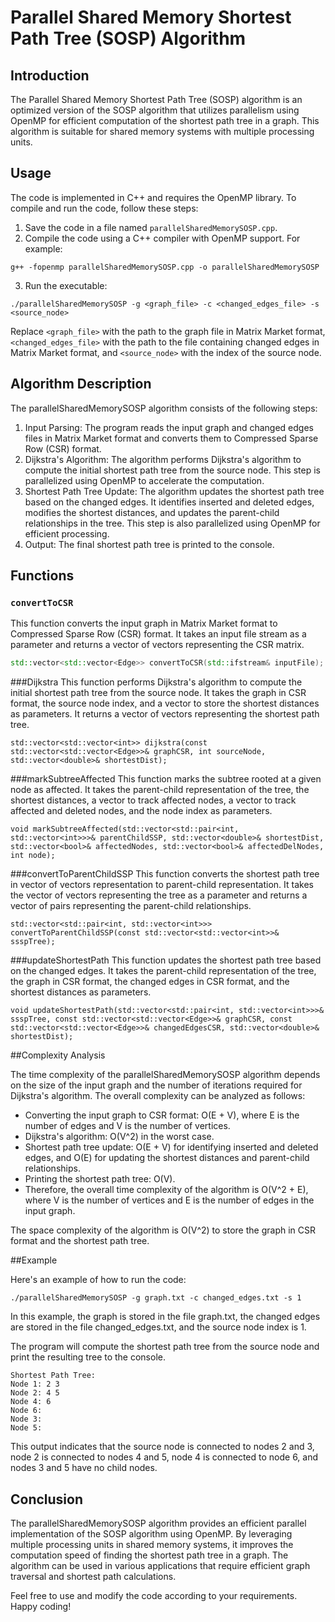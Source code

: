 # Parallel Shared Memory Shortest Path Tree (SOSP) Algorithm

## Introduction
The Parallel Shared Memory Shortest Path Tree (SOSP) algorithm is an optimized version of the SOSP algorithm that utilizes parallelism using OpenMP for efficient computation of the shortest path tree in a graph. This algorithm is suitable for shared memory systems with multiple processing units.

## Usage
The code is implemented in C++ and requires the OpenMP library. To compile and run the code, follow these steps:

1. Save the code in a file named `parallelSharedMemorySOSP.cpp`.
2. Compile the code using a C++ compiler with OpenMP support. For example:
```
g++ -fopenmp parallelSharedMemorySOSP.cpp -o parallelSharedMemorySOSP
```
3. Run the executable:

```
./parallelSharedMemorySOSP -g <graph_file> -c <changed_edges_file> -s <source_node>
```
Replace `<graph_file>` with the path to the graph file in Matrix Market format, `<changed_edges_file>` with the path to the file containing changed edges in Matrix Market format, and `<source_node>` with the index of the source node.

## Algorithm Description
The parallelSharedMemorySOSP algorithm consists of the following steps:

1. Input Parsing: The program reads the input graph and changed edges files in Matrix Market format and converts them to Compressed Sparse Row (CSR) format.
2. Dijkstra's Algorithm: The algorithm performs Dijkstra's algorithm to compute the initial shortest path tree from the source node. This step is parallelized using OpenMP to accelerate the computation.
3. Shortest Path Tree Update: The algorithm updates the shortest path tree based on the changed edges. It identifies inserted and deleted edges, modifies the shortest distances, and updates the parent-child relationships in the tree. This step is also parallelized using OpenMP for efficient processing.
4. Output: The final shortest path tree is printed to the console.

## Functions

### `convertToCSR`
This function converts the input graph in Matrix Market format to Compressed Sparse Row (CSR) format. It takes an input file stream as a parameter and returns a vector of vectors representing the CSR matrix.

```cpp
std::vector<std::vector<Edge>> convertToCSR(std::ifstream& inputFile);
```
###Dijkstra
This function performs Dijkstra's algorithm to compute the initial shortest path tree from the source node. It takes the graph in CSR format, the source node index, and a vector to store the shortest distances as parameters. It returns a vector of vectors representing the shortest path tree.
```
std::vector<std::vector<int>> dijkstra(const std::vector<std::vector<Edge>>& graphCSR, int sourceNode, std::vector<double>& shortestDist);
```
###markSubtreeAffected
This function marks the subtree rooted at a given node as affected. It takes the parent-child representation of the tree, the shortest distances, a vector to track affected nodes, a vector to track affected and deleted nodes, and the node index as parameters.

```
void markSubtreeAffected(std::vector<std::pair<int, std::vector<int>>>& parentChildSSP, std::vector<double>& shortestDist, std::vector<bool>& affectedNodes, std::vector<bool>& affectedDelNodes, int node);
```

###convertToParentChildSSP
This function converts the shortest path tree in vector of vectors representation to parent-child representation. It takes the vector of vectors representing the tree as a parameter and returns a vector of pairs representing the parent-child relationships.

```
std::vector<std::pair<int, std::vector<int>>> convertToParentChildSSP(const std::vector<std::vector<int>>& ssspTree);
```

###updateShortestPath
This function updates the shortest path tree based on the changed edges. It takes the parent-child representation of the tree, the graph in CSR format, the changed edges in CSR format, and the shortest distances as parameters.
```
void updateShortestPath(std::vector<std::pair<int, std::vector<int>>>& ssspTree, const std::vector<std::vector<Edge>>& graphCSR, const std::vector<std::vector<Edge>>& changedEdgesCSR, std::vector<double>& shortestDist);
```
##Complexity Analysis

The time complexity of the parallelSharedMemorySOSP algorithm depends on the size of the input graph and the number of iterations required for Dijkstra's algorithm. The overall complexity can be analyzed as follows:

* Converting the input graph to CSR format: O(E + V), where E is the number of edges and V is the number of vertices.
* Dijkstra's algorithm: O(V^2) in the worst case.
* Shortest path tree update: O(E + V) for identifying inserted and deleted edges, and O(E) for updating the shortest distances and parent-child relationships.
* Printing the shortest path tree: O(V).
* Therefore, the overall time complexity of the algorithm is O(V^2 + E), where V is the number of vertices and E is the number of edges in the input graph.

The space complexity of the algorithm is O(V^2) to store the graph in CSR format and the shortest path tree.

##Example

Here's an example of how to run the code:
```
./parallelSharedMemorySOSP -g graph.txt -c changed_edges.txt -s 1
```
In this example, the graph is stored in the file graph.txt, the changed edges are stored in the file changed_edges.txt, and the source node index is 1.

The program will compute the shortest path tree from the source node and print the resulting tree to the console.

```plaintext
Shortest Path Tree:
Node 1: 2 3 
Node 2: 4 5 
Node 4: 6 
Node 6:
Node 3:
Node 5:
```
This output indicates that the source node is connected to nodes 2 and 3, node 2 is connected to nodes 4 and 5, node 4 is connected to node 6, and nodes 3 and 5 have no child nodes.


## Conclusion
The parallelSharedMemorySOSP algorithm provides an efficient parallel implementation of the SOSP algorithm using OpenMP. By leveraging multiple processing units in shared memory systems, it improves the computation speed of finding the shortest path tree in a graph. The algorithm can be used in various applications that require efficient graph traversal and shortest path calculations.

Feel free to use and modify the code according to your requirements. Happy coding!




